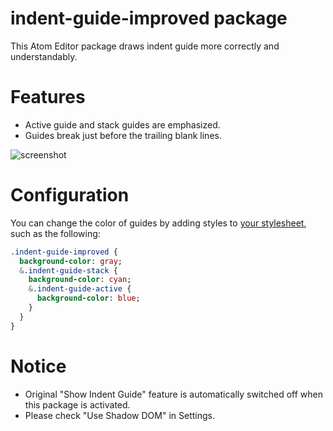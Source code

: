 # indent-guide-improved package

This Atom Editor package draws indent guide more correctly and understandably.

# Features

* Active guide and stack guides are emphasized.
* Guides break just before the trailing blank lines.

![screenshot](https://raw.githubusercontent.com/harai/indent-guide-improved/master/doc/demo.gif)

# Configuration

You can change the color of guides by adding styles to [your stylesheet](https://atom.io/docs/latest/customizing-atom), such as the following:

```sass
.indent-guide-improved {
  background-color: gray;
  &.indent-guide-stack {
    background-color: cyan;
    &.indent-guide-active {
      background-color: blue;
    }
  }
}
```

# Notice

* Original "Show Indent Guide" feature is automatically switched off when this package is activated.
* Please check "Use Shadow DOM" in Settings.

